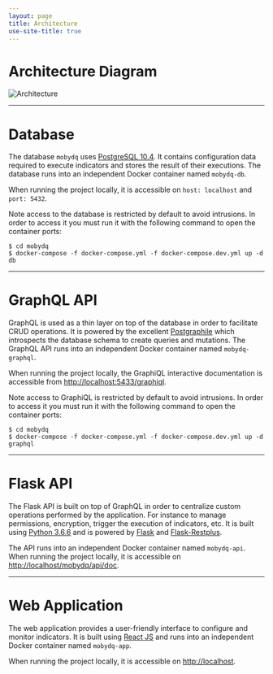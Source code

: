 ```yaml
---
layout: page
title: Architecture
use-site-title: true
---
```



# Architecture Diagram
![Architecture](/img/architecture.png)


---


# Database
The database `mobydq` uses [PostgreSQL 10.4](https://www.postgresql.org). It contains configuration data required to execute indicators and stores the result of their executions. The database runs into an independent Docker container named `mobydq-db`.


When running the project locally, it is accessible on `host: localhost` and `port: 5432`.


Note access to the database is restricted by default to avoid intrusions. In order to access it you must run it with the following command to open the container ports:
```
$ cd mobydq
$ docker-compose -f docker-compose.yml -f docker-compose.dev.yml up -d db
```


---


# GraphQL API
GraphQL is used as a thin layer on top of the database in order to facilitate CRUD operations. It is powered by the excellent [Postgraphile](https://www.graphile.org/postgraphile) which introspects the database schema to create queries and mutations. The GraphQL API runs into an independent Docker container named `mobydq-graphql`.


When running the project locally, the GraphiQL interactive documentation is accessible from [http://localhost:5433/graphiql](http://localhost:5433/graphiql).


Note access to GraphiQL is restricted by default to avoid intrusions. In order to access it you must run it with the following command to open the container ports:
```
$ cd mobydq
$ docker-compose -f docker-compose.yml -f docker-compose.dev.yml up -d graphql
```


---


# Flask API
The Flask API is built on top of GraphQL in order to centralize custom operations performed by the application. For instance to manage permissions, encryption, trigger the execution of indicators, etc. It is built using [Python 3.6.6](https://www.python.org) and is powered by [Flask](http://flask.pocoo.org) and [Flask-Restplus](https://flask-restplus.readthedocs.io).


The API runs into an independent Docker container named `mobydq-api`. When running the project locally, it is accessible on [http://localhost/mobydq/api/doc](http://localhost/mobydq/api/doc).


---


# Web Application
The web application provides a user-friendly interface to configure and monitor indicators. It is built using [React JS](https://reactjs.org/) and runs into an independent Docker container named `mobydq-app`.


When running the project locally, it is accessible on [http://localhost](http://localhost).
